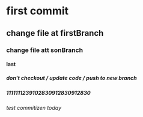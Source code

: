 # first commit 

## change file at firstBranch 

### change file att sonBranch 

#### last

##### don't checkout / update code / push to new branch

##### 1111111239102830912830912830

###### test commitizen today